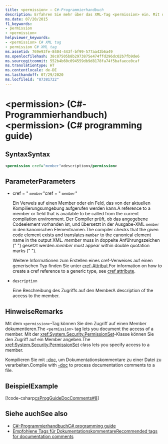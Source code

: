 ```yaml
---
title: <permission> – C#-Programmierhandbuch
description: Erfahren Sie mehr über das XML-Tag <permission> ein. Mit diesem Tag können Sie den Zugriff auf einen Member dokumentieren. Die PermissionSet-Klasse ermöglicht die Angabe des Zugriffs auf einen Member.
ms.date: 07/20/2015
f1_keywords:
- permission
- <permission>
helpviewer_keywords:
- <permission> C# XML tag
- permission C# XML tag
ms.assetid: 769e93fe-8404-443f-bf99-577aa42b6a49
ms.openlocfilehash: 38c87505b8b2973875e474ffd296dc02b7fb9de6
ms.sourcegitcommit: 552b4b60c094559db9d8178fa74f5bafaece0caf
ms.translationtype: HT
ms.contentlocale: de-DE
ms.lasthandoff: 07/29/2020
ms.locfileid: "87381722"
---
```

# <a name="permission-c-programming-guide"></a><span data-ttu-id="d39fc-105">\<permission> (C#-Programmierhandbuch)</span><span class="sxs-lookup"><span data-stu-id="d39fc-105">\<permission> (C# programming guide)</span></span>

## <a name="syntax"></a><span data-ttu-id="d39fc-106">Syntax</span><span class="sxs-lookup"><span data-stu-id="d39fc-106">Syntax</span></span>

```xml
<permission cref="member">description</permission>
```

## <a name="parameters"></a><span data-ttu-id="d39fc-107">Parameter</span><span class="sxs-lookup"><span data-stu-id="d39fc-107">Parameters</span></span>

- <span data-ttu-id="d39fc-108">cref = " `member`"</span><span class="sxs-lookup"><span data-stu-id="d39fc-108">cref = " `member`"</span></span>

  <span data-ttu-id="d39fc-109">Ein Verweis auf einen Member oder ein Feld, das von der aktuellen Kompilierungsumgebung aufgerufen werden kann.</span><span class="sxs-lookup"><span data-stu-id="d39fc-109">A reference to a member or field that is available to be called from the current compilation environment.</span></span> <span data-ttu-id="d39fc-110">Der Compiler prüft, ob das angegebene Codeelement vorhanden ist, und übersetzt in der Ausgabe-XML `member` in den kanonischen Elementnamen.</span><span class="sxs-lookup"><span data-stu-id="d39fc-110">The compiler checks that the given code element exists and translates `member` to the canonical element name in the output XML.</span></span> <span data-ttu-id="d39fc-111">*member* muss in doppelte Anführungszeichen (" ") gesetzt werden.</span><span class="sxs-lookup"><span data-stu-id="d39fc-111">*member* must appear within double quotation marks (" ").</span></span>

  <span data-ttu-id="d39fc-112">Weitere Informationen zum Erstellen eines cref-Verweises auf einen generischen Typ finden Sie unter [cref-Attribut](./cref-attribute.md).</span><span class="sxs-lookup"><span data-stu-id="d39fc-112">For information on how to create a cref reference to a generic type, see [cref attribute](./cref-attribute.md).</span></span>

- `description`

  <span data-ttu-id="d39fc-113">Eine Beschreibung des Zugriffs auf den Member</span><span class="sxs-lookup"><span data-stu-id="d39fc-113">A description of the access to the member.</span></span>

## <a name="remarks"></a><span data-ttu-id="d39fc-114">Hinweise</span><span class="sxs-lookup"><span data-stu-id="d39fc-114">Remarks</span></span>

<span data-ttu-id="d39fc-115">Mit dem `<permission>`-Tag können Sie den Zugriff auf einen Member dokumentieren.</span><span class="sxs-lookup"><span data-stu-id="d39fc-115">The `<permission>` tag lets you document the access of a member.</span></span> <span data-ttu-id="d39fc-116">Mit der <xref:System.Security.PermissionSet>-Klasse können Sie den Zugriff auf ein Member angeben.</span><span class="sxs-lookup"><span data-stu-id="d39fc-116">The <xref:System.Security.PermissionSet> class lets you specify access to a member.</span></span>

<span data-ttu-id="d39fc-117">Kompilieren Sie mit [-doc](../../language-reference/compiler-options/doc-compiler-option.md), um Dokumentationskommentare zu einer Datei zu verarbeiten.</span><span class="sxs-lookup"><span data-stu-id="d39fc-117">Compile with [-doc](../../language-reference/compiler-options/doc-compiler-option.md) to process documentation comments to a file.</span></span>

## <a name="example"></a><span data-ttu-id="d39fc-118">Beispiel</span><span class="sxs-lookup"><span data-stu-id="d39fc-118">Example</span></span>

[!code-csharp[csProgGuideDocComments#8](~/samples/snippets/csharp/VS_Snippets_VBCSharp/csProgGuideDocComments/CS/DocComments.cs#8)]

## <a name="see-also"></a><span data-ttu-id="d39fc-119">Siehe auch</span><span class="sxs-lookup"><span data-stu-id="d39fc-119">See also</span></span>

- [<span data-ttu-id="d39fc-120">C#-Programmierhandbuch</span><span class="sxs-lookup"><span data-stu-id="d39fc-120">C# programming guide</span></span>](../index.md)
- [<span data-ttu-id="d39fc-121">Empfohlene Tags für Dokumentationskommentare</span><span class="sxs-lookup"><span data-stu-id="d39fc-121">Recommended tags for documentation comments</span></span>](./recommended-tags-for-documentation-comments.md)
